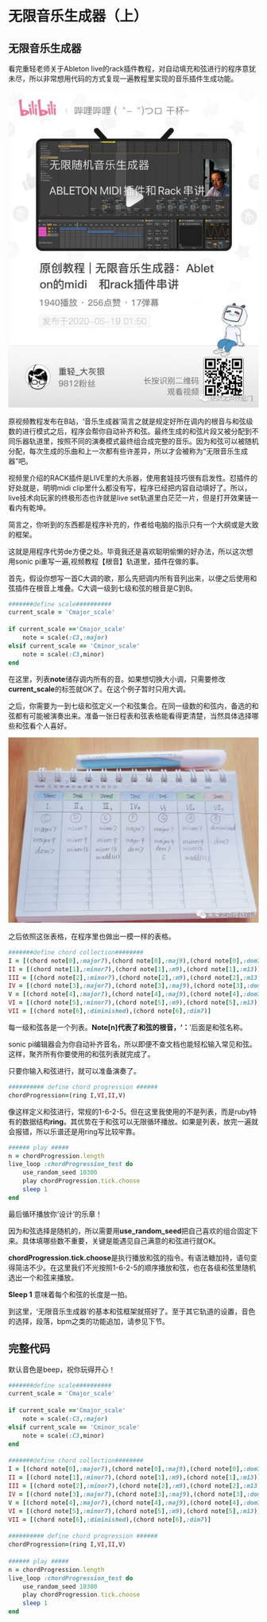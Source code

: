 # 无限音乐生成器（上）

## 无限音乐生成器

看完重轻老师关于Ableton live的rack插件教程，对自动填充和弦进行的程序意犹未尽，所以非常想用代码的方式复现一遍教程里实现的音乐插件生成功能。

![](images/6.png)

原视频教程发布在B站，‘音乐生成器’简言之就是规定好所在调内的根音与和弦级数的进行模式之后，程序会帮你自动补齐和弦。最终生成的和弦片段又被分配到不同乐器轨道里，按照不同的演奏模式最终组合成完整的音乐。因为和弦可以被随机分配，每次生成的乐曲和上一次都有些许差异，所以才会被称为“无限音乐生成器”吧。

 

视频里介绍的RACK插件是LIVE里的大杀器，使用套娃技巧很有启发性。怼插件的好处就是，明明midi clip里什么都没有写，程序已经把内容自动填好了。所以，live技术向玩家的终极形态也许就是live set轨道里白茫茫一片，但是打开效果链一看内有乾坤。

简言之，你听到的东西都是程序补充的，作者给电脑的指示只有一个大纲或是大致的框架。

这就是用程序代劳de方便之处。毕竟我还是喜欢聪明偷懒的好办法，所以这次想用sonic pi重写一遍,视频教程【根音】轨道里，插件在做的事。



首先，假设你想写一首C大调的歌，那么先把调内所有音列出来，以便之后使用和弦插件在根音上堆叠。C大调一级到七级和弦的根音是C到B。

```ruby
#######define scale##########
current_scale = 'Cmajor_scale'

if current_scale =='Cmajor_scale'
    note = scale(:C3,:major)
elsif current_scale == 'Cminor_scale'
    note = scale(:C3,minor)
end
```

在这里，列表**note**储存调内所有的音。如果想切换大小调，只需要修改**current_scale**的标签就OK了。在这个例子暂时只用大调。

 之后，你需要为一到七级和弦定义一个和弦集合。在同一级数的和弦内，备选的和弦都有可能被演奏出来。准备一张日程表和弦表格能看得更清楚，当然具体选择哪些和弦看个人喜好。

![](images/7.png)

之后依照这张表格，在程序里也做出一模一样的表格。

```ruby
#######define chord collection########
I = [(chord note[0],:major7),(chord note[0],:maj9),(chord note[0],:dom7)]
II = [(chord note[1],:minor7),(chord note[1],:m9),(chord note[1],:m13)]
III = [(chord note[2],:minor7),(chord note[2],:m9),(chord note[2],:m13)]
IV = [(chord note[3],:major7),(chord note[3],:maj9),(chord note[3],:dom7)]
V = [(chord note[4],:major7),(chord note[4],:maj9),(chord note[4],:dom7)]
VI = [(chord note[5],:minor7),(chord note[5],:m9),(chord note[5],:m13)]
VII = [(chord note[6],:diminished),(chord note[6],:dim7)]
```

每一级和弦各是一个列表。**Note[n]**代表了和弦的根音，‘**：**’后面是和弦名称。

sonic pi编辑器会为你自动补齐音名，所以即便不查文档也能轻松输入常见和弦。这样，聚齐所有你要使用的和弦列表就完成了。

只要你输入和弦进行，就可以准备演奏了。

```ruby
########## define chord progression ######
chordProgression=(ring I,VI,II,V)
```

像这样定义和弦进行，常规的1-6-2-5。但在这里我使用的不是列表，而是ruby特有的数据结构**ring**。其优势在于和弦可以无限循环播放。如果是列表，放完一遍就会报错，所以乐谱还是用ring写比较牢靠。

```ruby
###### play #####
n = chordProgression.length
live_loop :chordProgression_test do
    use_random_seed 10300
    play chordProgression.tick.choose
    sleep 1
end
```

最后循环播放你‘设计’的乐章！

因为和弦选择是随机的，所以需要用**use_random_seed**把自己喜欢的组合固定下来。具体填哪些数不重要，关键是能遇见自己满意的和弦进行就OK。

**chordProgression.tick.choose**是执行播放和弦的指令。有语法糖加持，语句变得简洁不少。在这里我们不光按照1-6-2-5的顺序播放和弦，也在各级和弦里随机选出一个和弦来播放。

**Sleep 1** 意味着每个和弦的长度是一拍。

到这里，‘无限音乐生成器’的基本和弦框架就搭好了。至于其它轨道的设置，音色的选择，段落，bpm之类的功能追加，请参见下节。

## 完整代码

默认音色是beep，祝你玩得开心！

```ruby
#######define scale##########
current_scale = 'Cmajor_scale'

if current_scale =='Cmajor_scale'
    note = scale(:C3,:major)
elsif current_scale == 'Cminor_scale'
    note = scale(:C3,minor)
end

#######define chord collection########
I = [(chord note[0],:major7),(chord note[0],:maj9),(chord note[0],:dom7)]
II = [(chord note[1],:minor7),(chord note[1],:m9),(chord note[1],:m13)]
III = [(chord note[2],:minor7),(chord note[2],:m9),(chord note[2],:m13)]
IV = [(chord note[3],:major7),(chord note[3],:maj9),(chord note[3],:dom7)]
V = [(chord note[4],:major7),(chord note[4],:maj9),(chord note[4],:dom7)]
VI = [(chord note[5],:minor7),(chord note[5],:m9),(chord note[5],:m13)]
VII = [(chord note[6],:diminished),(chord note[6],:dim7)]

########## define chord progression ######
chordProgression=(ring I,VI,II,V)

###### play #####
n = chordProgression.length
live_loop :chordProgression_test do
    use_random_seed 10300
    play chordProgression.tick.choose
    sleep 1
end
```

